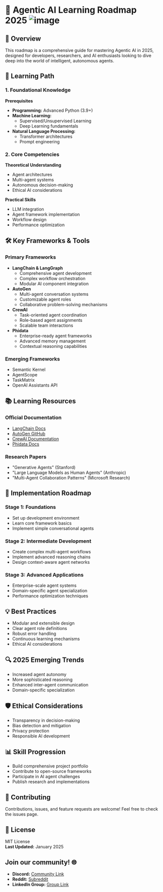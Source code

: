 # 🚀 Agentic AI Learning Roadmap 2025 ![image](https://github.com/user-attachments/assets/b6395f44-a2af-4801-bc61-4d885ed3c634)




## 📝 Overview
This roadmap is a comprehensive guide for mastering Agentic AI in 2025, designed for developers, researchers, and AI enthusiasts looking to dive deep into the world of intelligent, autonomous agents.

## 🎯 Learning Path
### 1. Foundational Knowledge
**Prerequisites**
- **Programming:** Advanced Python (3.9+)
- **Machine Learning:**
  - Supervised/Unsupervised Learning
  - Deep Learning fundamentals
- **Natural Language Processing:**
  - Transformer architectures
  - Prompt engineering

### 2. Core Competencies
**Theoretical Understanding**
- Agent architectures
- Multi-agent systems
- Autonomous decision-making
- Ethical AI considerations

**Practical Skills**
- LLM integration
- Agent framework implementation
- Workflow design
- Performance optimization

## 🛠 Key Frameworks & Tools
### Primary Frameworks
- **LangChain & LangGraph**
  - Comprehensive agent development
  - Complex workflow orchestration
  - Modular AI component integration
- **AutoGen**
  - Multi-agent conversation systems
  - Customizable agent roles
  - Collaborative problem-solving mechanisms
- **CrewAI**
  - Task-oriented agent coordination
  - Role-based agent assignments
  - Scalable team interactions
- **Phidata**
  - Enterprise-ready agent frameworks
  - Advanced memory management
  - Contextual reasoning capabilities

### Emerging Frameworks
- Semantic Kernel
- AgentScope
- TaskMatrix
- OpenAI Assistants API

## 📚 Learning Resources
### Official Documentation
- [LangChain Docs](https://www.langchain.com/docs)
- [AutoGen GitHub](https://github.com/microsoft/autogen)
- [CrewAI Documentation](https://www.crewai.com/docs)
- [Phidata Docs](https://www.phidata.com/docs)

### Research Papers
- "Generative Agents" (Stanford)
- "Large Language Models as Human Agents" (Anthropic)
- "Multi-Agent Collaboration Patterns" (Microsoft Research)

## 🚀 Implementation Roadmap
### Stage 1: Foundations
- Set up development environment
- Learn core framework basics
- Implement simple conversational agents

### Stage 2: Intermediate Development
- Create complex multi-agent workflows
- Implement advanced reasoning chains
- Design context-aware agent networks

### Stage 3: Advanced Applications
- Enterprise-scale agent systems
- Domain-specific agent specialization
- Performance optimization techniques

## 💡 Best Practices
- Modular and extensible design
- Clear agent role definitions
- Robust error handling
- Continuous learning mechanisms
- Ethical AI considerations

## 🔍 2025 Emerging Trends
- Increased agent autonomy
- More sophisticated reasoning
- Enhanced inter-agent communication
- Domain-specific specialization

## 🛡️ Ethical Considerations
- Transparency in decision-making
- Bias detection and mitigation
- Privacy protection
- Responsible AI development

## 📊 Skill Progression
- Build comprehensive project portfolio
- Contribute to open-source frameworks
- Participate in AI agent challenges
- Publish research and implementations

## 🤝 Contributing
Contributions, issues, and feature requests are welcome! Feel free to check the issues page.

## 📄 License
MIT License  
**Last Updated:** January 2025

## Join our community! 🌐
- **Discord:** [Community Link](#)
- **Reddit:** [Subreddit](#)
- **LinkedIn Group:** [Group Link](#)
